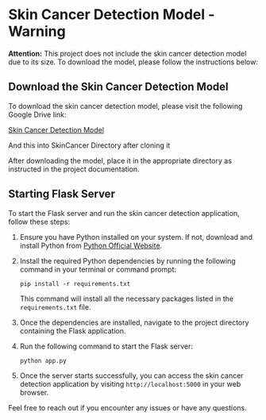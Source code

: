 # Skin Cancer Detection Model - Warning

**Attention:** This project does not include the skin cancer detection model due to its size. To download the model, please follow the instructions below:

## Download the Skin Cancer Detection Model

To download the skin cancer detection model, please visit the following Google Drive link:

[Skin Cancer Detection Model](https://drive.google.com/file/d/1w1NWTaQRcLj0PgwG--h7r2lqdTZUBpcK/view?usp=sharing)

And  this into SkinCancer  Directory after cloning it

After downloading the model, place it in the appropriate directory as instructed in the project documentation.

## Starting Flask Server

To start the Flask server and run the skin cancer detection application, follow these steps:

1. Ensure you have Python installed on your system. If not, download and install Python from [Python Official Website](https://www.python.org/).

2. Install the required Python dependencies by running the following command in your terminal or command prompt:

    ```
    pip install -r requirements.txt
    ```

   This command will install all the necessary packages listed in the `requirements.txt` file.

3. Once the dependencies are installed, navigate to the project directory containing the Flask application.

4. Run the following command to start the Flask server:

    ```
    python app.py
    ```

5. Once the server starts successfully, you can access the skin cancer detection application by visiting `http://localhost:5000` in your web browser.

Feel free to reach out if you encounter any issues or have any questions.
